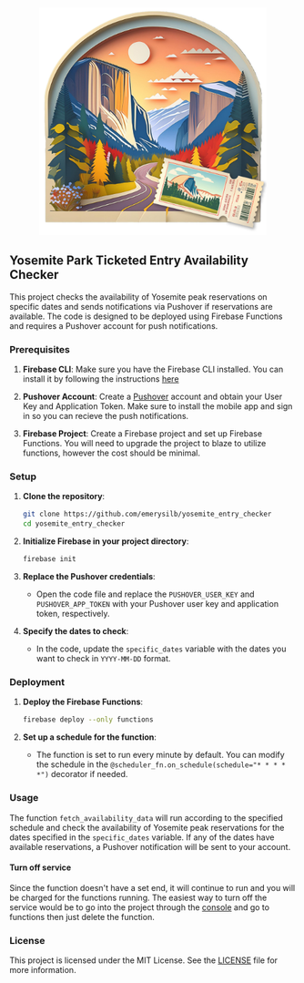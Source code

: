 <p align="center">
  <img src="images/yosemite_entrance.png" alt="Yosemite Peak Reservation Checker Logo" width="400">
</p>

## Yosemite Park Ticketed Entry Availability Checker

This project checks the availability of Yosemite peak reservations on specific dates and sends notifications via Pushover if reservations are available. The code is designed to be deployed using Firebase Functions and requires a Pushover account for push notifications.

### Prerequisites

1. **Firebase CLI**: Make sure you have the Firebase CLI installed. You can install it by following the instructions [here](https://firebase.google.com/docs/cli)

2. **Pushover Account**: Create a [Pushover](https://pushover.net/) account and obtain your User Key and Application Token. Make sure to install the mobile app and sign in so you can recieve the push notifications.

3. **Firebase Project**: Create a Firebase project and set up Firebase Functions. You will need to upgrade the project to blaze to utilize functions, however the cost should be minimal.

### Setup

1. **Clone the repository**:

   ```bash
   git clone https://github.com/emerysilb/yosemite_entry_checker
   cd yosemite_entry_checker
   ```

2. **Initialize Firebase in your project directory**:

   ```bash
   firebase init
   ```

3. **Replace the Pushover credentials**:

   - Open the code file and replace the `PUSHOVER_USER_KEY` and `PUSHOVER_APP_TOKEN` with your Pushover user key and application token, respectively.

4. **Specify the dates to check**:
   - In the code, update the `specific_dates` variable with the dates you want to check in `YYYY-MM-DD` format.

### Deployment

1. **Deploy the Firebase Functions**:

   ```bash
   firebase deploy --only functions
   ```

2. **Set up a schedule for the function**:
   - The function is set to run every minute by default. You can modify the schedule in the `@scheduler_fn.on_schedule(schedule="* * * * *")` decorator if needed.

### Usage

The function `fetch_availability_data` will run according to the specified schedule and check the availability of Yosemite peak reservations for the dates specified in the `specific_dates` variable. If any of the dates have available reservations, a Pushover notification will be sent to your account.

#### Turn off service

Since the function doesn't have a set end, it will continue to run and you will be charged for the functions running. The easiest way to turn off the service would be to go into the project through the [console](https://console.firebase.google.com/u/0/) and go to functions then just delete the function.

### License

This project is licensed under the MIT License. See the [LICENSE](LICENSE) file for more information.
